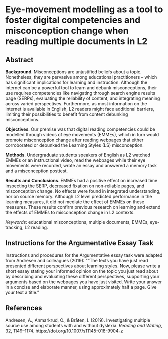 # Eye-movement modelling as a tool to foster digital competencies and misconception change when reading multiple documents in L2

## Abstract

__Background__. Misconceptions are unjustified beliefs about a topic. Nonetheless, they are pervasive among educational practitioners – which has significant implications for learning and instruction. Although the internet can be a powerful tool to learn and debunk misconceptions, their use requires competencies like navigating through search engine results page (SERPs), evaluating the reliability of content, and integrating meaning across varied perspectives. Furthermore, as most information on the internet is available in English, L2 readers might face additional barriers, limiting their possibilities to benefit from content debunking misconceptions.

__Objectives__. Our premise was that digital reading competencies could be modelled through videos of eye movements (EMMEs), which in turn would promote misconception change after reading webpages that either corroborated or debunked the Learning Styles (LS) misconception. 

__Methods__. Undergraduate students speakers of English as L2 watched EMMEs or an instructional video, read the webpages while their eye movements were recorded, wrote an essay and answered a memory task and a misconception posttest. 

__Results and Conclusions__. EMMEs had a positive effect on increased time inspecting the SERP, decreased fixation on non-reliable pages, and misconception change. No effects were found in integrated understanding, nor on source memory. Although L2 level predicted performance in the learning measures, it did not mediate the effect of EMMEs on these measures. These results confirm previous research on learning and extend the effects of EMMEs to misconception change in L2 contexts.

_Keywords_: educational misconceptions, multiple documents, EMMEs, eye-tracking, L2 reading.

## Instructions for the Argumentative Essay Task

Instructions and procedures for the Argumentative essay task were adapted from Andresen and colleagues (2019): "“The texts you have just read presented different perspectives about learning styles. Now, please write a short essay stating your informed opinion on the topic you just read about by describing and evaluating these different perspectives, supporting your arguments based on the webpages you have just visited. Write your answer in a concise and elaborate manner, using approximately half a page. Give your text a title.”

## References

Andresen, A., Anmarkrud, O., & Bråten, I. (2019). Investigating multiple source use among students with and without dyslexia. _Reading and Writing_, 32, 1149–1174. https://doi.org/10.1007/s11145-018-9904-z
